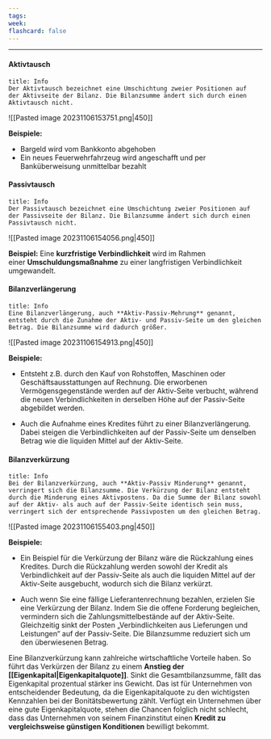 ```yaml
---
tags:
week:
flashcard: false
---
```

***

#### Aktivtausch

```ad-note
title: Info
Der Aktivtausch bezeichnet eine Umschichtung zweier Positionen auf der Aktivseite der Bilanz. Die Bilanzsumme ändert sich durch einen Aktivtausch nicht.
```

![[Pasted image 20231106153751.png|450]]

**Beispiele:**  
- Bargeld wird vom Bankkonto abgehoben
- Ein neues Feuerwehrfahrzeug wird angeschafft und per Banküberweisung unmittelbar bezahlt

#### Passivtausch

```ad-note
title: Info
Der Passivtausch bezeichnet eine Umschichtung zweier Positionen auf der Passivseite der Bilanz. Die Bilanzsumme ändert sich durch einen Passivtausch nicht.
```

![[Pasted image 20231106154056.png|450]]

**Beispiel:**
Eine **kurzfristige Verbindlichkeit** wird im Rahmen einer **Umschuldungsmaßnahme** zu einer langfristigen Verbindlichkeit umgewandelt.

#### Bilanzverlängerung

```ad-note
title: Info
Eine Bilanzverlängerung, auch **Aktiv-Passiv-Mehrung** genannt, entsteht durch die Zunahme der Aktiv- und Passiv-Seite um den gleichen Betrag. Die Bilanzsumme wird dadurch größer.
```

![[Pasted image 20231106154913.png|450]]

**Beispiele:**
- Entsteht z.B. durch den Kauf von Rohstoffen, Maschinen oder Geschäftsausstattungen auf Rechnung. Die erworbenen Vermögensgegenstände werden auf der Aktiv-Seite verbucht, während die neuen Verbindlichkeiten in derselben Höhe auf der Passiv-Seite abgebildet werden.

- Auch die Aufnahme eines Kredites führt zu einer Bilanzverlängerung. Dabei steigen die Verbindlichkeiten auf der Passiv-Seite um denselben Betrag wie die liquiden Mittel auf der Aktiv-Seite.

#### Bilanzverkürzung

```ad-note
title: Info
Bei der Bilanzverkürzung, auch **Aktiv-Passiv Minderung** genannt, verringert sich die Bilanzsumme. Die Verkürzung der Bilanz entsteht durch die Minderung eines Aktivpostens. Da die Summe der Bilanz sowohl auf der Aktiv- als auch auf der Passiv-Seite identisch sein muss, verringert sich der entsprechende Passivposten um den gleichen Betrag.
```

![[Pasted image 20231106155403.png|450]]

**Beispiele:**
- Ein Beispiel für die Verkürzung der Bilanz wäre die Rückzahlung eines Kredites. Durch die Rückzahlung werden sowohl der Kredit als Verbindlichkeit auf der Passiv-Seite als auch die liquiden Mittel auf der Aktiv-Seite ausgebucht, wodurch sich die Bilanz verkürzt.

- Auch wenn Sie eine fällige Lieferantenrechnung bezahlen, erzielen Sie eine Verkürzung der Bilanz. Indem Sie die offene Forderung begleichen, vermindern sich die Zahlungsmittelbestände auf der Aktiv-Seite. Gleichzeitig sinkt der Posten „Verbindlichkeiten aus Lieferungen und Leistungen“ auf der Passiv-Seite. Die Bilanzsumme reduziert sich um den überwiesenen Betrag.


Eine Bilanzverkürzung kann zahlreiche wirtschaftliche Vorteile haben. So führt das Verkürzen der Bilanz zu einem **Anstieg der [[Eigenkapital|Eigenkapitalquote]]**. Sinkt die Gesamtbilanzsumme, fällt das Eigenkapital prozentual stärker ins Gewicht. Das ist für Unternehmen von entscheidender Bedeutung, da die Eigenkapitalquote zu den wichtigsten Kennzahlen bei der Bonitätsbewertung zählt. Verfügt ein Unternehmen über eine gute Eigenkapitalquote, stehen die Chancen folglich nicht schlecht, dass das Unternehmen von seinem Finanzinstitut einen **Kredit zu vergleichsweise günstigen Konditionen** bewilligt bekommt.


